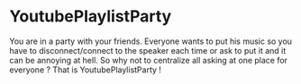 # YoutubePlaylistParty
You are in a party with your friends. Everyone wants to put his music so you have to disconnect/connect to the speaker each time or ask to put it and it can be annoying at hell. So why not to centralize all asking at one place for everyone ? That is YoutubePlaylistParty !

